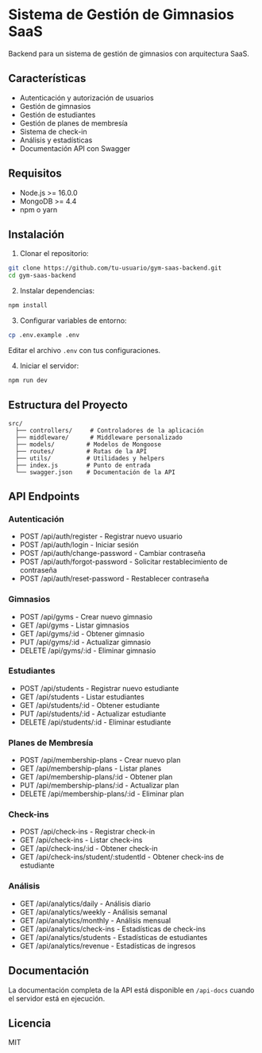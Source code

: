 # Sistema de Gestión de Gimnasios SaaS

Backend para un sistema de gestión de gimnasios con arquitectura SaaS.

## Características

- Autenticación y autorización de usuarios
- Gestión de gimnasios
- Gestión de estudiantes
- Gestión de planes de membresía
- Sistema de check-in
- Análisis y estadísticas
- Documentación API con Swagger

## Requisitos

- Node.js >= 16.0.0
- MongoDB >= 4.4
- npm o yarn

## Instalación

1. Clonar el repositorio:
```bash
git clone https://github.com/tu-usuario/gym-saas-backend.git
cd gym-saas-backend
```

2. Instalar dependencias:
```bash
npm install
```

3. Configurar variables de entorno:
```bash
cp .env.example .env
```
Editar el archivo `.env` con tus configuraciones.

4. Iniciar el servidor:
```bash
npm run dev
```

## Estructura del Proyecto

```
src/
  ├── controllers/     # Controladores de la aplicación
  ├── middleware/      # Middleware personalizado
  ├── models/         # Modelos de Mongoose
  ├── routes/         # Rutas de la API
  ├── utils/          # Utilidades y helpers
  ├── index.js        # Punto de entrada
  └── swagger.json    # Documentación de la API
```

## API Endpoints

### Autenticación
- POST /api/auth/register - Registrar nuevo usuario
- POST /api/auth/login - Iniciar sesión
- POST /api/auth/change-password - Cambiar contraseña
- POST /api/auth/forgot-password - Solicitar restablecimiento de contraseña
- POST /api/auth/reset-password - Restablecer contraseña

### Gimnasios
- POST /api/gyms - Crear nuevo gimnasio
- GET /api/gyms - Listar gimnasios
- GET /api/gyms/:id - Obtener gimnasio
- PUT /api/gyms/:id - Actualizar gimnasio
- DELETE /api/gyms/:id - Eliminar gimnasio

### Estudiantes
- POST /api/students - Registrar nuevo estudiante
- GET /api/students - Listar estudiantes
- GET /api/students/:id - Obtener estudiante
- PUT /api/students/:id - Actualizar estudiante
- DELETE /api/students/:id - Eliminar estudiante

### Planes de Membresía
- POST /api/membership-plans - Crear nuevo plan
- GET /api/membership-plans - Listar planes
- GET /api/membership-plans/:id - Obtener plan
- PUT /api/membership-plans/:id - Actualizar plan
- DELETE /api/membership-plans/:id - Eliminar plan

### Check-ins
- POST /api/check-ins - Registrar check-in
- GET /api/check-ins - Listar check-ins
- GET /api/check-ins/:id - Obtener check-in
- GET /api/check-ins/student/:studentId - Obtener check-ins de estudiante

### Análisis
- GET /api/analytics/daily - Análisis diario
- GET /api/analytics/weekly - Análisis semanal
- GET /api/analytics/monthly - Análisis mensual
- GET /api/analytics/check-ins - Estadísticas de check-ins
- GET /api/analytics/students - Estadísticas de estudiantes
- GET /api/analytics/revenue - Estadísticas de ingresos

## Documentación

La documentación completa de la API está disponible en `/api-docs` cuando el servidor está en ejecución.

## Licencia

MIT 